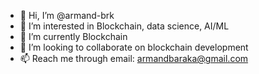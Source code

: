 - 👋 Hi, I’m @armand-brk
- 👀 I’m interested in Blockchain, data science, AI/ML
- 🌱 I’m currently Blockchain
- 💞️ I’m looking to collaborate on blockchain development
- 📫 Reach me through email: armandbaraka@gmail.com

<!---
armand-brk/armand-brk is a ✨ special ✨ repository because its `README.md` (this file) appears on your GitHub profile.
You can click the Preview link to take a look at your changes.
--->
